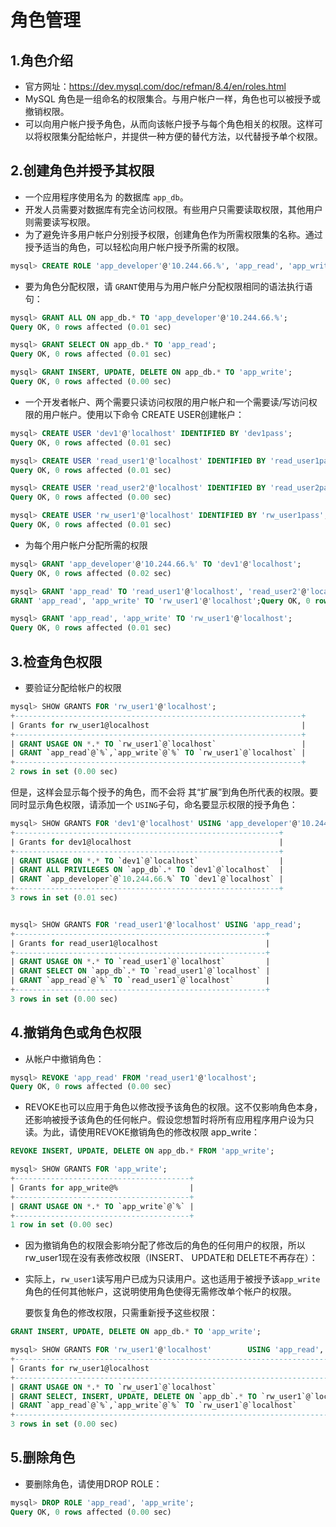 # 角色管理

## 1.角色介绍

- 官方网址：https://dev.mysql.com/doc/refman/8.4/en/roles.html
- MySQL 角色是一组命名的权限集合。与用户帐户一样，角色也可以被授予或撤销权限。
- 可以向用户帐户授予角色，从而向该帐户授予与每个角色相关的权限。这样可以将权限集分配给帐户，并提供一种方便的替代方法，以代替授予单个权限。

## 2.创建角色并授予其权限

- 一个应用程序使用名为 的数据库 `app_db`。
- 开发人员需要对数据库有完全访问权限。有些用户只需要读取权限，其他用户则需要读写权限。
- 为了避免许多用户帐户分别授予权限，创建角色作为所需权限集的名称。通过授予适当的角色，可以轻松向用户帐户授予所需的权限。

~~~sql
mysql> CREATE ROLE 'app_developer'@'10.244.66.%', 'app_read', 'app_write'; 
~~~

- 要为角色分配权限，请 `GRANT`使用与为用户帐户分配权限相同的语法执行语句：

~~~sql
mysql> GRANT ALL ON app_db.* TO 'app_developer'@'10.244.66.%';
Query OK, 0 rows affected (0.01 sec)

mysql> GRANT SELECT ON app_db.* TO 'app_read';
Query OK, 0 rows affected (0.01 sec)

mysql> GRANT INSERT, UPDATE, DELETE ON app_db.* TO 'app_write';
Query OK, 0 rows affected (0.00 sec)
~~~

- 一个开发者帐户、两个需要只读访问权限的用户帐户和一个需要读/写访问权限的用户帐户。使用以下命令 CREATE USER创建帐户：

~~~sql 
mysql> CREATE USER 'dev1'@'localhost' IDENTIFIED BY 'dev1pass';
Query OK, 0 rows affected (0.01 sec)

mysql> CREATE USER 'read_user1'@'localhost' IDENTIFIED BY 'read_user1pass';
Query OK, 0 rows affected (0.01 sec)

mysql> CREATE USER 'read_user2'@'localhost' IDENTIFIED BY 'read_user2pass';
Query OK, 0 rows affected (0.00 sec)

mysql> CREATE USER 'rw_user1'@'localhost' IDENTIFIED BY 'rw_user1pass';
Query OK, 0 rows affected (0.01 sec)
~~~

- 为每个用户帐户分配所需的权限

~~~sql
mysql> GRANT 'app_developer'@'10.244.66.%' TO 'dev1'@'localhost';               
Query OK, 0 rows affected (0.02 sec)

mysql> GRANT 'app_read' TO 'read_user1'@'localhost', 'read_user2'@'localhost';
GRANT 'app_read', 'app_write' TO 'rw_user1'@'localhost';Query OK, 0 rows affected (0.00 sec)

mysql> GRANT 'app_read', 'app_write' TO 'rw_user1'@'localhost';
Query OK, 0 rows affected (0.01 sec)
~~~

## 3.检查角色权限

- 要验证分配给帐户的权限

~~~sql
mysql> SHOW GRANTS FOR 'rw_user1'@'localhost';
+----------------------------------------------------------------+
| Grants for rw_user1@localhost                                  |
+----------------------------------------------------------------+
| GRANT USAGE ON *.* TO `rw_user1`@`localhost`                   |
| GRANT `app_read`@`%`,`app_write`@`%` TO `rw_user1`@`localhost` |
+----------------------------------------------------------------+
2 rows in set (0.00 sec)
~~~

但是，这样会显示每个授予的角色，而不会将 其“扩展”到角色所代表的权限。要同时显示角色权限，请添加一个 `USING`子句，命名要显示权限的授予角色：

~~~sql
mysql> SHOW GRANTS FOR 'dev1'@'localhost' USING 'app_developer'@'10.244.66.%';
+-----------------------------------------------------------+
| Grants for dev1@localhost                                 |
+-----------------------------------------------------------+
| GRANT USAGE ON *.* TO `dev1`@`localhost`                  |
| GRANT ALL PRIVILEGES ON `app_db`.* TO `dev1`@`localhost`  |
| GRANT `app_developer`@`10.244.66.%` TO `dev1`@`localhost` |
+-----------------------------------------------------------+
3 rows in set (0.01 sec)


mysql> SHOW GRANTS FOR 'read_user1'@'localhost' USING 'app_read';
+--------------------------------------------------------+
| Grants for read_user1@localhost                        |
+--------------------------------------------------------+
| GRANT USAGE ON *.* TO `read_user1`@`localhost`         |
| GRANT SELECT ON `app_db`.* TO `read_user1`@`localhost` |
| GRANT `app_read`@`%` TO `read_user1`@`localhost`       |
+--------------------------------------------------------+
3 rows in set (0.00 sec)
~~~



## 4.撤销角色或角色权限

- 从帐户中撤销角色：

~~~sql
mysql> REVOKE 'app_read' FROM 'read_user1'@'localhost';
Query OK, 0 rows affected (0.00 sec)
~~~

- REVOKE也可以应用于角色以修改授予该角色的权限。这不仅影响角色本身，还影响被授予该角色的任何帐户。假设您想暂时将所有应用程序用户设为只读。为此，请使用REVOKE撤销角色的修改权限 app_write：

~~~sql
REVOKE INSERT, UPDATE, DELETE ON app_db.* FROM 'app_write';

mysql> SHOW GRANTS FOR 'app_write';
+---------------------------------------+
| Grants for app_write@%                |
+---------------------------------------+
| GRANT USAGE ON *.* TO `app_write`@`%` |
+---------------------------------------+
1 row in set (0.00 sec)
~~~

- 因为撤销角色的权限会影响分配了修改后的角色的任何用户的权限，所以 rw_user1现在没有表修改权限（INSERT、 UPDATE和 DELETE不再存在）：

- 实际上，`rw_user1`读写用户已成为只读用户。这也适用于被授予该`app_write`角色的任何其他帐户，这说明使用角色使得无需修改单个帐户的权限。

  要恢复角色的修改权限，只需重新授予这些权限：

~~~sql
GRANT INSERT, UPDATE, DELETE ON app_db.* TO 'app_write';

mysql> SHOW GRANTS FOR 'rw_user1'@'localhost'        USING 'app_read', 'app_write';
+------------------------------------------------------------------------------+
| Grants for rw_user1@localhost                                                |
+------------------------------------------------------------------------------+
| GRANT USAGE ON *.* TO `rw_user1`@`localhost`                                 |
| GRANT SELECT, INSERT, UPDATE, DELETE ON `app_db`.* TO `rw_user1`@`localhost` |
| GRANT `app_read`@`%`,`app_write`@`%` TO `rw_user1`@`localhost`               |
+------------------------------------------------------------------------------+
3 rows in set (0.00 sec)
~~~

## 5.删除角色

- 要删除角色，请使用DROP ROLE：

~~~sql
mysql> DROP ROLE 'app_read', 'app_write';
Query OK, 0 rows affected (0.00 sec)
~~~

